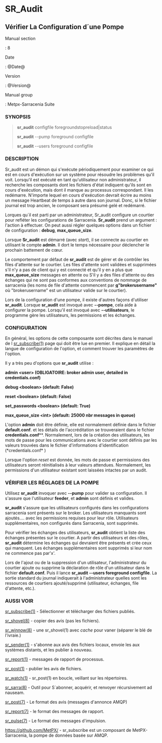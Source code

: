 SR\_Audit
=========

Vérifier La Configuration d´une Pompe
-------------------------------------

Manual section

:   8

Date

:   @Date@

Version

:   @Version@

Manual group

:   Metpx-Sarracenia Suite

### SYNOPSIS

> **sr\_audit** configfile foregroundstopreload\|status
>
> **sr\_audit** --pump foreground configfile
>
> **sr\_audit** --users foreground configfile

### DESCRIPTION

Sr\_audit est un démon qui s'exécute périodiquement pour examiner ce qui
est en cours d'exécution sur un système pour résoudre les problèmes
qu'il voit. Lorsqu'il est exécuté en tant qu'utilisateur non
administrateur, il recherche les composants dont les fichiers d'état
indiquent qu'ils sont en cours d'exécution, mais dont il manque au
processus correspondant. Il les redémarre. N'importe lequel en cours
d'exécution devrait écrire au moins un message Heartbeat de temps à
autre dans son journal. Donc, si le fichier journal est trop ancien, le
composant sera présumé gelé et redémarré.

Lorques qu´il est parti par un administrateur, Sr\_audit configure un
courtier pour refléter les configurations de Sarracenia. **Sr\_audit**
prend un argument : l'action à effectuer. On peut aussi régler quelques
options dans un fichier de configuration : **debug**,
**max\_queue\_size**.

Lorsque **Sr\_audit** est démarré (avec *start*), il se connecte au
courtier en utilisant le compte **admin**. Il dort le temps nécessaire
pour déclencher le prochain battement de cœur.

Le comportement par défaut de **sr\_audit** est de gérer et de contrôler
les files d'attente sur le courtier. Les files d'attente sont validées
et supprimées s'il n'y a pas de client qui y est connecté et qu'il y en
a plus que **max\_queue\_size** messages en attente ou S'il y a des
files d'attente ou des échanges qui ne sont pas conformes aux
conventions de nommage de sarracenia (les noms de file d'attente
commencent par **[q]()"brokerusername"** où "brokerusername" est un
utilisateur valide sur le courtier).

Lors de la configuration d'une pompe, il existe d'autres façons
d'utiliser **sr\_audit**. Lorsque **sr\_audit** est invoqué avec
**--pompe**, cela aide à configurer la pompe. Lorsqu'il est invoqué avec
**--utilisateurs**, le programme gère les utilisateurs, les permissions
et les échanges.

### CONFIGURATION

En général, les options de cette composante sont décrites dans le manuel
de l [sr\_subscribe(1)](sr_sr_subscribe.1.md) page qui doit être lue en
premier. Il explique en détail la langue de configuration de l'option,
et comment trouver les paramètres de l'option.

Il y a très peu d'options que **sr\_audit** utilise :

**admin \<user\> (OBLIGATOIRE: broker admin user, detailed in
credentials.conf)**

**debug \<boolean\> (default: False)**

**reset \<boolean\> (default: False)**

**set\_passwords \<boolean\> (default: True)**

**max\_queue\_size \<int\> (default: 25000 nbr messages in queue)**

L'option **admin** doit être définie, elle est normalement définie dans
le fichier **default.conf**. et les détails de l'accréditation se
trouveraient dans le fichier **credentials.conf**\**. Normalement, lors
de la création des utilisateurs, les mots de passe pour les
communications avec le courtier sont définis par les valeurs trouvées
dans le fichier d'informations d'identification (*credentials.conf\* )

Lorsque l'option *reset* est donnée, les mots de passe et permissions
des utilisateurs seront réinitialisés à leur valeurs attendues.
Normalement, les permissions d'un utilisateur existant sont laissées
intactes par un audit.

### VÉRIFIER LES RÉGLAGES DE LA POMPE

Utilisez **sr\_audit** invoquer avec **--pump** pour valider sa
configuration. Il s'assure que l'utilisateur **feeder**, et **admin**
sont définis et valides.

**sr\_audit** s'assure que les utilisateurs configurés dans les
configurations sarracenia sont présents sur le broker. Les utilisateurs
manquants sont ajoutés.... avec les permissions requises pour leur rôle.
Utilisateurs supplémentaires, non configurés dans Sarracenia, sont
supprimés.

Pour vérifier les échanges des utilisateurs, **sr\_audit** obtient la
liste des échanges présentes sur le courtier. A partir des utilisateurs
et des rôles, **sr\_audit** détermine les échanges qui devraient être
présents et crée ceux qui manquent. Les échanges supplémentaires sont
supprimés si leur nom ne commence pas par'x'.

Lors de l'ajout ou de la suppression d'un utilisateur, l'administrateur
du courtier ajoute ou supprime la déclaration de rôle d'un utilisateur
dans le fichier **default.conf.** Puis il lance **sr\_audit --users
foreground configfile**. La sortie standard du journal indiquerait à
l'administrateur quelles sont les ressources de courtiers
ajouté/supprimé (utilisateur, échanges, file d'attente, etc.).

### AUSSI VOIR

[sr\_subscribe(1)](sr_subscribe.1.md) - Sélectionner et télécharger des
fichiers publiés.

[sr\_shovel(8)](sr_shovel.8.md) - copier des avis (pas les fichiers).

[sr\_winnow(8)](sr_winnow.8.md) - une sr\_shovel(1) avec *cache* pour
vaner (séparer le blé de l'ivraie.)

[sr\_sender(1)](sr_sender.1.md) - s'abonne aux avis des fichiers
locaux, envoie les aux systèmes distants, et les publier à nouveau.

[sr\_report(1)](sr_report.1.md) - messages de rapport de processus.

[sr\_post(1)](sr_post.1.md) - publier les avis de fichiers.

[sr\_watch(1)](sr_watch.1.md) - sr\_post(1) en boucle, veillant sur les
répertoires.

[sr\_sarra(8)](sr_sarra.8.md) - Outil pour S´abonner, acquérir, et
renvoyer récursivement ad nauseam.

[sr\_post(7)](sr_post.7.md) - Le format des avis (messages d'annonce
AMQP)

[sr\_report(7)](sr_report.7.md) - le format des messages de rapport.

[sr\_pulse(7)](sr_pulse.7.md) - Le format des messages d'impulsion.

[<https://github.com/MetPX/>](https://github.com/MetPX) - sr\_subscribe
est un composant de MetPX-Sarracenia, la pompe de données basée sur
AMQP.
